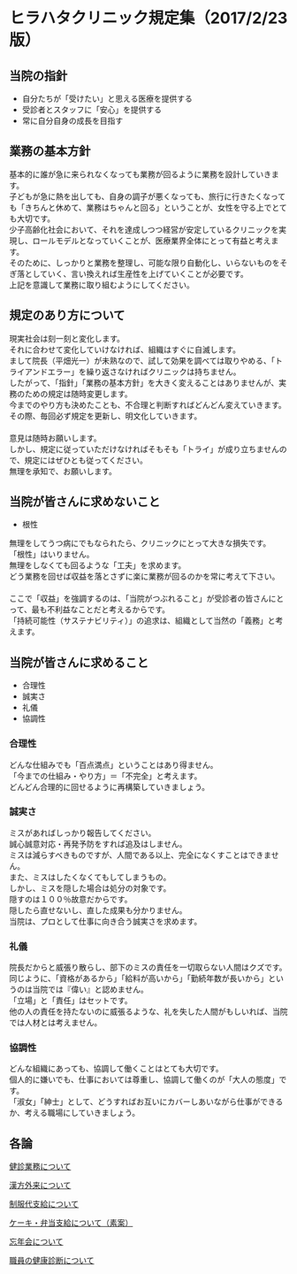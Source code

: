 ﻿# ヒラハタクリニック規定集（2017/2/23版）

## 当院の指針

* 自分たちが「受けたい」と思える医療を提供する
* 受診者とスタッフに「安心」を提供する
* 常に自分自身の成長を目指す

## 業務の基本方針

基本的に誰が急に来られなくなっても業務が回るように業務を設計していきます。  
子どもが急に熱を出しても、自身の調子が悪くなっても、旅行に行きたくなっても「きちんと休めて、業務はちゃんと回る」ということが、女性を守る上でとても大切です。  
少子高齢化社会において、それを達成しつつ経営が安定しているクリニックを実現し、ロールモデルとなっていくことが、医療業界全体にとって有益と考えます。  
そのために、しっかりと業務を整理し、可能な限り自動化し、いらないものをそぎ落としていく、言い換えれば生産性を上げていくことが必要です。  
上記を意識して業務に取り組むようにしてください。  

## 規定のあり方について

現実社会は刻一刻と変化します。  
それに合わせて変化していけなければ、組織はすぐに自滅します。  
まして院長（平畑光一）が未熟なので、試して効果を調べては取りやめる、「トライアンドエラー」を繰り返さなければクリニックは持ちません。  
したがって、「指針」「業務の基本方針」を大きく変えることはありませんが、実務のための規定は随時変更します。  
今までのやり方も決めたことも、不合理と判断すればどんどん変えていきます。  
その際、毎回必ず規定を更新し、明文化していきます。  
　  
意見は随時お願いします。  
しかし、規定に従っていただけなければそもそも「トライ」が成り立ちませんので、規定にはぜひとも従ってください。  
無理を承知で、お願いします。  

## 当院が皆さんに求めないこと

* 根性

無理をしてうつ病にでもなられたら、クリニックにとって大きな損失です。  
「根性」はいりません。  
無理をしなくても回るような「工夫」を求めます。  
どう業務を回せば収益を落とさずに楽に業務が回るのかを常に考えて下さい。  
　  
ここで「収益」を強調するのは、「当院がつぶれること」が受診者の皆さんにとって、最も不利益なことだと考えるからです。  
「持続可能性（サステナビリティ）」の追求は、組織として当然の「義務」と考えます。  

## 当院が皆さんに求めること

* 合理性
* 誠実さ
* 礼儀
* 協調性

### 合理性

どんな仕組みでも「百点満点」ということはあり得ません。  
「今までの仕組み・やり方」＝「不完全」と考えます。  
どんどん合理的に回せるように再構築していきましょう。  

### 誠実さ

ミスがあればしっかり報告してください。  
誠心誠意対応・再発予防をすれば追及はしません。  
ミスは減らすべきものですが、人間である以上、完全になくすことはできません。  
また、ミスはしたくなくてもしてしまうもの。  
しかし、ミスを隠した場合は処分の対象です。  
隠すのは１００％故意だからです。  
隠したら直せないし、直した成果も分かりません。  
当院は、プロとして仕事に向き合う誠実さを求めます。  

### 礼儀

院長だからと威張り散らし、部下のミスの責任を一切取らない人間はクズです。  
同じように、「資格があるから」「給料が高いから」「勤続年数が長いから」というのは当院では『偉い』と認めません。  
「立場」と「責任」はセットです。  
他の人の責任を持たないのに威張るような、礼を失した人間がもしいれば、当院では人材とは考えません。  

### 協調性

どんな組織にあっても、協調して働くことはとても大切です。  
個人的に嫌いでも、仕事においては尊重し、協調して働くのが「大人の態度」です。  
「淑女」「紳士」として、どうすればお互いにカバーしあいながら仕事ができるか、考える職場にしていきましょう。  

## 各論

[健診業務について](./health_check.md)

[漢方外来について](./kampo.md)

[制服代支給について](./uniform.md)

[ケーキ・弁当支給について（素案）](./cake.md)

[忘年会について](./bounenkai.md)

[職員の健康診断について](staff_health_check.md)
